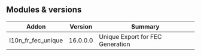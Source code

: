 ## Modules & versions

| Addon                    | Version     | Summary                              |
|--------------------------|-------------|--------------------------------------|
| l10n_fr_fec_unique       | 16.0.0.0    | Unique Export for FEC Generation    |
